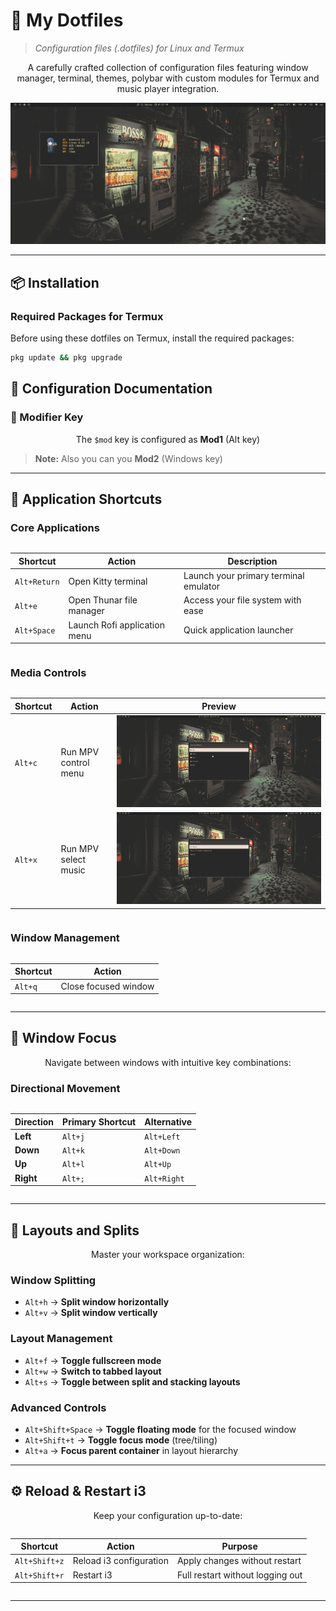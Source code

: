 # 🔧 My Dotfiles

> *Configuration files (.dotfiles) for Linux and Termux*

<div align="center">

A carefully crafted collection of configuration files featuring window manager, terminal, themes, polybar with custom modules for Termux and music player integration.

![Preview](preview/1.png)

</div>

---

## 📦 Installation

### Required Packages for Termux

Before using these dotfiles on Termux, install the required packages:

```bash
pkg update && pkg upgrade
 ```

## 📖 Configuration Documentation

### 🎯 Modifier Key

<div align="center">

The `$mod` key is configured as **Mod1** (Alt key)

</div>

> **Note:** Also you can you **Mod2** (Windows key)
---

## 🚀 Application Shortcuts

### Core Applications

<div style="overflow-x: auto;">

| Shortcut | Action | Description |
|----------|--------|-------------|
| `Alt+Return` | Open Kitty terminal | Launch your primary terminal emulator |
| `Alt+e` | Open Thunar file manager | Access your file system with ease |
| `Alt+Space` | Launch Rofi application menu | Quick application launcher |

</div>

<div align="center">



</div>

### Media Controls

<div style="overflow-x: auto;">

| Shortcut | Action | Preview |
|----------|--------|---------|
| `Alt+c` | Run MPV control menu | ![Preview](preview/2.png) |
| `Alt+x` | Run MPV select music | ![Preview](preview/3.png) |

</div>

### Window Management

<div style="overflow-x: auto;">

| Shortcut | Action |
|----------|--------|
| `Alt+q` | Close focused window |

</div>

---

## 🧭 Window Focus

<div align="center">

Navigate between windows with intuitive key combinations:

</div>

### Directional Movement

<div style="overflow-x: auto;">

| Direction | Primary Shortcut | Alternative |
|-----------|------------------|-------------|
| **Left** | `Alt+j` | `Alt+Left` |
| **Down** | `Alt+k` | `Alt+Down` |
| **Up** | `Alt+l` | `Alt+Up` |
| **Right** | `Alt+;` | `Alt+Right` |

</div>

---

## 🎨 Layouts and Splits

<div align="center">

Master your workspace organization:

</div>

### Window Splitting
- `Alt+h` → **Split window horizontally**
- `Alt+v` → **Split window vertically**

### Layout Management
- `Alt+f` → **Toggle fullscreen mode**
- `Alt+w` → **Switch to tabbed layout**
- `Alt+s` → **Toggle between split and stacking layouts**

### Advanced Controls
- `Alt+Shift+Space` → **Toggle floating mode** for the focused window
- `Alt+Shift+t` → **Toggle focus mode** (tree/tiling)
- `Alt+a` → **Focus parent container** in layout hierarchy

---

## ⚙️ Reload & Restart i3

<div align="center">

Keep your configuration up-to-date:

</div>

<div style="overflow-x: auto;">

| Shortcut | Action | Purpose |
|----------|--------|---------|
| `Alt+Shift+z` | Reload i3 configuration | Apply changes without restart |
| `Alt+Shift+r` | Restart i3 | Full restart without logging out |

</div>

---

